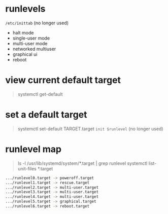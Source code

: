 # runlevels
`/etc/inittab` (no longer used)
- halt mode
- single-user mode
- multi-user mode
- networked multiuser
- graphical ui
- reboot

# view current default target
> systemctl get-default

# set a default target
> systemctl set-default TARGET.target
`init $runlevel` (no longer used)

# runlevel map
> ls -l /usr/lib/systemd/system/*.target | grep runlevel
> systemctl list-unit-files *.target
```bash
.../runlevel0.target -> poweroff.target
.../runlevel1.target -> rescue.target
.../runlevel2.target -> multi-user.target
.../runlevel3.target -> multi-user.target
.../runlevel4.target -> multi-user.target
.../runlevel5.target -> graphical.target
.../runlevel6.target -> reboot.target
```
